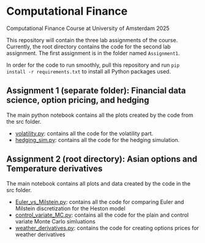 # Computational Finance
Computational Finance Course at University of Amsterdam 2025

This repository will contain the three lab assignments of the course. Currently, the root directory contains the code for the second lab assignment. The first assignment is in the folder named `Assignment1`.

In order for the code to run smoothly, pull this repository and run `pip install -r requirements.txt` to install all Python packages used.

## Assignment 1 (separate folder): Financial data science, option pricing, and hedging
The main python notebook contains all the plots created by the code from the src folder.
* [volatility.py](src/volatility.py): contains all the code for the volatility part.
* [hedging_sim.py](src/hedging_sim.py): contains all the code for the hedging simulation.

## Assignment 2 (root directory): Asian options and Temperature derivatives
The main notebook contains all plots and data created by the code in the src folder.
* [Euler_vs_Milstein.py](src/Euler_vs_Milstein.py): contains all the code for comparing Euler and Milstein discretization for the Heston model
* [control_variate_MC.py](src/control_variate_MC.py): contains all the code for the plain and control variate Monte Carlo simluations
* [weather_derivatives.py](src/weather_derivatives.py): contains the code for creating options prices for weather derivatives